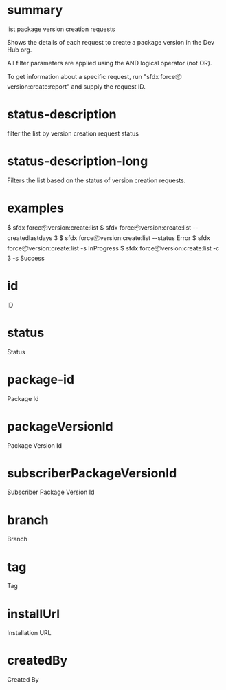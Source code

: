 # summary

list package version creation requests

Shows the details of each request to create a package version in the Dev Hub org.

All filter parameters are applied using the AND logical operator (not OR).

To get information about a specific request, run "sfdx force:package:version:create:report" and supply the request ID.

# status-description

filter the list by version creation request status

# status-description-long

Filters the list based on the status of version creation requests.

# examples

$ sfdx force:package:version:create:list
$ sfdx force:package:version:create:list --createdlastdays 3
$ sfdx force:package:version:create:list --status Error
$ sfdx force:package:version:create:list -s InProgress
$ sfdx force:package:version:create:list -c 3 -s Success

# id

ID

# status

Status

# package-id

Package Id

# packageVersionId

Package Version Id

# subscriberPackageVersionId

Subscriber Package Version Id

# branch

Branch

# tag

Tag

# installUrl

Installation URL

# createdBy

Created By
